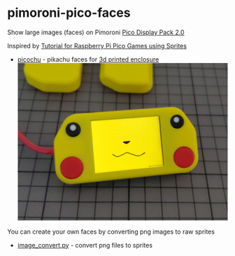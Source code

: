 # pimoroni-pico-faces
Show large images (faces) on Pimoroni [Pico Display Pack 2.0](https://shop.pimoroni.com/products/pico-display-pack-2-0)

Inspired by [Tutorial for Raspberry Pi Pico Games using Sprites](http://www.penguintutor.com/programming/picogamesprites)

* [picochu](./picochu/README.md) - pikachu faces for [3d printed enclosure](https://cults3d.com/en/3d-model/gadget/enclosure-p2-picochu-for-pimoroni-pico-display-pack-2-0-and-raspberry-pi-pico)
![](picochu/assets/PXL_20211122_095650968.jpg)


You can create your own faces by converting png images to raw sprites
* [image_convert.py](image_convert.py) - convert png files to sprites